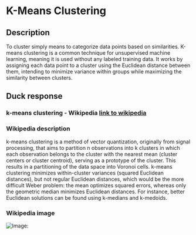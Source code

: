 



# K-Means Clustering

## Description


To cluster simply means to categorize data points based on similarities. K-means clustering is a common technique for unsupervised machine learning, meaning it is used without any labeled training data. It works by assigning each data point to a cluster using the Euclidean distance between them, intending to minimize variance within groups while maximizing the similarity between clusters.

## Duck response

### k-means clustering - Wikipedia [link to wikipedia](https://en.wikipedia.org/wiki/K-means_clustering)

### Wikipedia description


k-means clustering is a method of vector quantization, originally from signal processing, that aims to partition n observations into k clusters in which each observation belongs to the cluster with the nearest mean (cluster centers or cluster centroid), serving as a prototype of the cluster. This results in a partitioning of the data space into Voronoi cells. k-means clustering minimizes within-cluster variances (squared Euclidean distances), but not regular Euclidean distances, which would be the more difficult Weber problem: the mean optimizes squared errors, whereas only the geometric median minimizes Euclidean distances. For instance, better Euclidean solutions can be found using k-medians and k-medoids.

### Wikipedia image


![Image: ](https://tse4.mm.bing.net/th?id=OIP.EMieOjkbZOpl1CTd3xMIgAHaHJ&pid=Api)